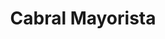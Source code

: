 ---
title: "Cabral Mayorista"
url: /san-juan/cabral-mayorista-victor-hugo-nuche/
shop: supermercado
---